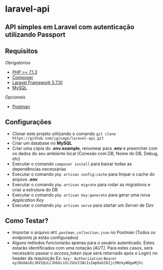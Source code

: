 # laravel-api
## API simples em Laravel com autenticação utilizando Passport


## **Requisitos**

*Obrigatórios*

- [PHP >= 7.1.3](http://php.net/downloads.php)
- [Composer](https://getcomposer.org/download/)
- [Laravel Framework 5.7.10](https://laravel.com/docs/5.7#installation)
- [MySQL](https://dev.mysql.com/downloads/)

*Opcionais*

- [Postman](https://www.getpostman.com/apps)


## **Configurações**

- Clonar este projeto utilizando o comando `git clone https://github.com/jgivago/laravel-api.git`
- Criar um database no **MySQL**
- Criar uma cópia do **.env.example**, renomear para **.env** e preencher com os dados do seu ambiente local (Conexão com DB, Nome do DB, Debug, etc)
- Executar o comando `composer install` para baixar todas as dependências necessárias
- Executar o comando `php artisan config:cache` para limpar o cache do arquivo **.env**
- Executar o comando `php artisan migrate` para rodar as migrations e criar a estrutura do DB
- Executar o comando `php artisan key:generate` para gerar uma nova *Application Key*
- Executar o comando `php artisan serve` para startar um *Server de Dev*


## **Como Testar?**

- Importar o arquivo `API.postman_collection.json` no Postman (Todos os endpoints já estão configurados)
- Alguns métodos funcionarão apenas para o usuário autenticado. Estes estarão identificados com uma notação *[AUT]*.
Para estes casos, será necessário passar o *access_token* (que será retornado após o Login) no header da requisição
Ex: `key: Authorization` `Bearer eyJ0eXAiOiJKV1QiLCJhbGciOiJSUzI1NiIsImp0aSI6Ijc5MzkyNDgwMjhi`

